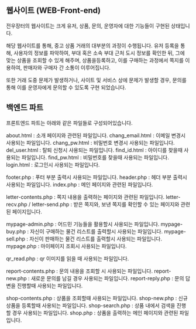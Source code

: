 ## 웹사이트 (WEB-Front-end)

전우장터의 웹사이트는 크게 유저, 상품, 문의, 운영자에 대한 기능들이 구현된 상태입니다.

해당 웹사이트를 통해, 중고 상품 거래의 대부분의 과정이 수행됩니다. 유저 등록을 통해, 사용자의 정보를 파악하여, 부대 혹은 소속 부대 근처 도시 정보를 확인한 뒤, 그에 맞는 상품을 조회할 수 있게 해주며, 상품을등록하고, 이를 구매하는 과정에서 쪽지를 이용하여, 판매자와 구매자 간 소통이 이루어집니다. 

또한 거래 도중 문제가 발생하거나, 사이트 및 서비스 상에 문제가 발생할 경우, 문의를 통해 이를 운영자에게 문의할 수 있도록 구현 되었습니다. 

## 백엔드 파트

프론트엔드 파트는 아래와 같은 파일들로 구성되어있습니다.

about.html : 소개 페이지와 관련된 파일입니다.
chang_email.html : 이메일 변경시 사용되는 파일입니다.
chang_pw.html : 비밀번호 변경시 사용되는 파일입니다.
del_user.html : 탈퇴 신청시 사용되는 파일입니다. 
find_id.html : 아이디를 찾을때 사용되는 파일입니다.
find_pw.html : 비밀번호를 찾을때 사용되는 파일입니다.
login.html : 로그인시 사용되는 파일입니다.

footer.php : 푸터 부분 출력시 사용되는 파일입니다. 
header.php : 헤더 부분 출력시 사용되는 파일입니다. 
index.php : 메인 페이지와 관련된 파일입니다.

letter-contents.php : 쪽지 내용을 출력하는 페이지와 관련된 파일입니다.
letter-recv.php / letter-send.php : 받은 쪽지와, 보낸 쪽지를 확인할 수 있는 페이지와 관련된 페이지입니다.

mypage-admin.php : 어드민 기능들을 활용할시 사용되는 파일입니다.
mypage-buy.php : 자신이 구매하는 물건 리스트를 출력할시 사용되는 파일입니다.
mypage-sell.php : 자신이 판매하는 물건 리스트를 출력할시 사용되는 파일입니다.
mypage.php : 마이페이지 조회시 사용되는 파일입니다.

qr_read.php : qr 이미지를 읽을 때 사용되는 파일입니다.

report-contents.php : 문의 내용을 조회할 시 사용되는 파일입니다.
report-new.php : 새로운 문의를 남길 경우 사용되는 파일입니다.
report-reply.php : 문의 답변을 진행할때 사용되는 파일입니다.

shop-contents.php : 상품을 조회할때 사용되는 파일입니다.
shop-new.php : 신규 상품을 등록할때 사용되는 파일입니다.
shop-search.php : 상품 내에서 검색을 진행할 경우 사용되는 파일입니다.
shop.php : 상품을 출력하는 메인 페이지와 관련된 파일입니다.